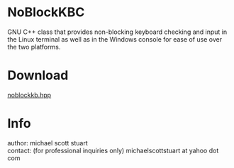 # NoBlockKBC
GNU C++ class that provides non-blocking keyboard checking and input 
in the Linux terminal as well as in the Windows console for ease of 
use over the two platforms.

# Download
[noblockkb.hpp](noblockkb.hpp)

# Info
author: michael scott stuart<br>
contact: (for professional inquiries only) michaelscottstuart at yahoo dot com
